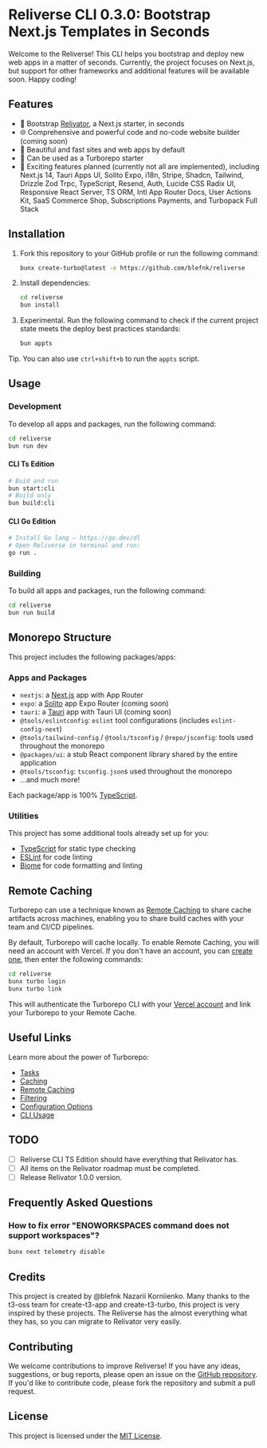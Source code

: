 # Reliverse CLI 0.3.0: Bootstrap Next.js Templates in Seconds

Welcome to the Reliverse! This CLI helps you bootstrap and deploy new web apps in a matter of seconds. Currently, the project focuses on Next.js, but support for other frameworks and additional features will be available soon. Happy coding!

## Features

- 🚀 Bootstrap [Relivator](https://github.com/blefnk/relivator), a Next.js starter, in seconds
- 🌐 Comprehensive and powerful code and no-code website builder (coming soon)
- 🎨 Beautiful and fast sites and web apps by default
- 🧩 Can be used as a Turborepo starter
- 🌟 Exciting features planned (currently not all are implemented), including Next.js 14, Tauri Apps UI, Solito Expo, i18n, Stripe, Shadcn, Tailwind, Drizzle Zod Trpc, TypeScript, Resend, Auth, Lucide CSS Radix UI, Responsive React Server, TS ORM, Intl App Router Docs, User Actions Kit, SaaS Commerce Shop, Subscriptions Payments, and Turbopack Full Stack

## Installation

1. Fork this repository to your GitHub profile or run the following command:

   ```sh
   bunx create-turbo@latest -e https://github.com/blefnk/reliverse
   ```

2. Install dependencies:

   ```sh
   cd reliverse
   bun install
   ```

3. Experimental. Run the following command to check if the current project state meets the deploy best practices standards:

   ```sh
   bun appts
   ```

Tip. You can also use `ctrl+shift+b` to run the `appts` script.

## Usage

### Development

To develop all apps and packages, run the following command:

```sh
cd reliverse
bun run dev
```

#### CLI Ts Edition

```sh
# Buid and run
bun start:cli
# Build only
bun build:cli
```

#### CLI Go Edition

```sh
# Install Go lang — https://go.dev/dl
# Open Reliverse in terminal and run:
go run .
```

### Building

To build all apps and packages, run the following command:

```sh
cd reliverse
bun run build
```

## Monorepo Structure

This project includes the following packages/apps:

### Apps and Packages

- `nextjs`: a [Next.js](https://nextjs.org) app with App Router
- `expo`: a [Solito](https://solito.dev) app Expo Router (coming soon)
- `tauri`: a [Tauri](https://tauri.app) app with Tauri UI (coming soon)
- `@tools/eslintconfig`: `eslint` tool configurations (includes `eslint-config-next`)
- `@tools/tailwind-config` / `@tools/tsconfig` / `@repo/jsconfig`: tools used throughout the monorepo
- `@packages/ui`: a stub React component library shared by the entire application
- `@tools/tsconfig`: `tsconfig.json`s used throughout the monorepo
- ...and much more!

Each package/app is 100% [TypeScript](https://typescriptlang.org/).

### Utilities

This project has some additional tools already set up for you:

- [TypeScript](https://typescriptlang.org/) for static type checking
- [ESLint](https://eslint.org/) for code linting
- [Biome](https://biomejs.dev) for code formatting and linting

## Remote Caching

Turborepo can use a technique known as [Remote Caching](https://turbo.build/repo/docs/core-concepts/remote-caching) to share cache artifacts across machines, enabling you to share build caches with your team and CI/CD pipelines.

By default, Turborepo will cache locally. To enable Remote Caching, you will need an account with Vercel. If you don't have an account, you can [create one](https://vercel.com/signup), then enter the following commands:

```sh
cd reliverse
bunx turbo login
bunx turbo link
```

This will authenticate the Turborepo CLI with your [Vercel account](https://vercel.com/docs/concepts/personal-accounts/overview) and link your Turborepo to your Remote Cache.

## Useful Links

Learn more about the power of Turborepo:

- [Tasks](https://turbo.build/repo/docs/core-concepts/monorepos/running-tasks)
- [Caching](https://turbo.build/repo/docs/core-concepts/caching)
- [Remote Caching](https://turbo.build/repo/docs/core-concepts/remote-caching)
- [Filtering](https://turbo.build/repo/docs/core-concepts/monorepos/filtering)
- [Configuration Options](https://turbo.build/repo/docs/reference/configuration)
- [CLI Usage](https://turbo.build/repo/docs/reference/command-line-reference)

## TODO

- [ ] Reliverse CLI TS Edition should have everything that Relivator has.
- [ ] All items on the Relivator roadmap must be completed.
- [ ] Release Relivator 1.0.0 version.

## Frequently Asked Questions

### How to fix error "ENOWORKSPACES command does not support workspaces"?

```sh
bunx next telemetry disable
```

## Credits

This project is created by @blefnk Nazarii Korniienko. Many thanks to the t3-oss team for create-t3-app and create-t3-turbo, this project is very inspired by these projects. The Reliverse has the almost everything what they has, so you can migrate to Relivator very easily.

## Contributing

We welcome contributions to improve Reliverse! If you have any ideas, suggestions, or bug reports, please open an issue on the [GitHub repository](https://github.com/blefnk/reliverse). If you'd like to contribute code, please fork the repository and submit a pull request.

## License

This project is licensed under the [MIT License](LICENSE).

